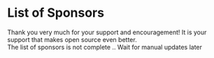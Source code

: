 # List of Sponsors

Thank you very much for your support and encouragement! It is your support that makes open source even better.   
The list of sponsors is not complete .. Wait for manual updates later


<Payer />

<script setup>
import Payer from '../components/payer.vue'
</script>
